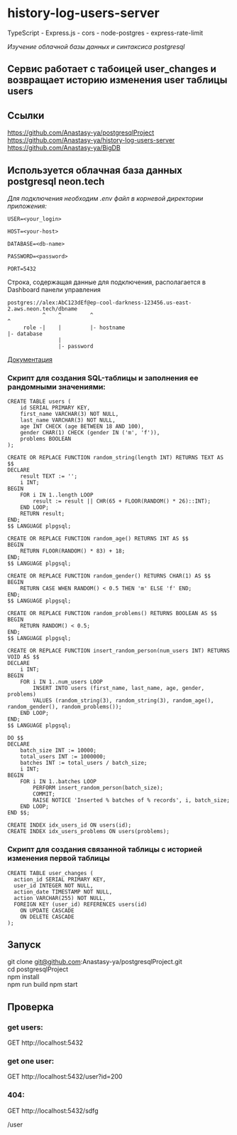 # history-log-users-server

TypeScript - Express.js - cors - node-postgres - express-rate-limit

_Изучение облачной базы данных и синтаксиса postgresql_

## Сервис работает с табоицей user_changes и возвращает историю изменения user таблицы users

## Ссылки

https://github.com/Anastasy-ya/postgresqlProject
<br>
https://github.com/Anastasy-ya/history-log-users-server
<br>
https://github.com/Anastasy-ya/BigDB
<br>

## Используется облачная база данных postgresql neon.tech

_Для подключения необходим .env файл в корневой директории приложения:_

```
USER=<your_login>

HOST=<your-host>

DATABASE=<db-name>

PASSWORD=<password>

PORT=5432
```


Строка, содержащая данные для подключения, располагается в Dashboard панели управления

```
postgres://alex:AbC123dEf@ep-cool-darkness-123456.us-east-2.aws.neon.tech/dbname
           ^    ^         ^                                               ^
     role -|    |         |- hostname                                     |- database
                |
                |- password

```

[Документация](https://neon.tech/docs/get-started-with-neon/connect-neon "Переход на сайт neon.tech")

### Скрипт для создания SQL-таблицы и заполнения ее рандомными значениями: 

```
CREATE TABLE users (
    id SERIAL PRIMARY KEY,
    first_name VARCHAR(3) NOT NULL,
    last_name VARCHAR(3) NOT NULL,
    age INT CHECK (age BETWEEN 18 AND 100),
    gender CHAR(1) CHECK (gender IN ('m', 'f')),
    problems BOOLEAN
);

CREATE OR REPLACE FUNCTION random_string(length INT) RETURNS TEXT AS $$
DECLARE
    result TEXT := '';
    i INT;
BEGIN
    FOR i IN 1..length LOOP
        result := result || CHR(65 + FLOOR(RANDOM() * 26)::INT);
    END LOOP;
    RETURN result;
END;
$$ LANGUAGE plpgsql;

CREATE OR REPLACE FUNCTION random_age() RETURNS INT AS $$
BEGIN
    RETURN FLOOR(RANDOM() * 83) + 18;
END;
$$ LANGUAGE plpgsql;

CREATE OR REPLACE FUNCTION random_gender() RETURNS CHAR(1) AS $$
BEGIN
    RETURN CASE WHEN RANDOM() < 0.5 THEN 'm' ELSE 'f' END;
END;
$$ LANGUAGE plpgsql;

CREATE OR REPLACE FUNCTION random_problems() RETURNS BOOLEAN AS $$
BEGIN
    RETURN RANDOM() < 0.5;
END;
$$ LANGUAGE plpgsql;

CREATE OR REPLACE FUNCTION insert_random_person(num_users INT) RETURNS VOID AS $$
DECLARE
    i INT;
BEGIN
    FOR i IN 1..num_users LOOP
        INSERT INTO users (first_name, last_name, age, gender, problems)
        VALUES (random_string(3), random_string(3), random_age(), random_gender(), random_problems());
    END LOOP;
END;
$$ LANGUAGE plpgsql;

DO $$
DECLARE
    batch_size INT := 10000;
    total_users INT := 1000000;
    batches INT := total_users / batch_size;
    i INT;
BEGIN
    FOR i IN 1..batches LOOP
        PERFORM insert_random_person(batch_size);
        COMMIT;
        RAISE NOTICE 'Inserted % batches of % records', i, batch_size;
    END LOOP;
END $$;

CREATE INDEX idx_users_id ON users(id);
CREATE INDEX idx_users_problems ON users(problems);
```

### Cкрипт для создания связанной таблицы с историей изменения первой таблицы

```
CREATE TABLE user_changes (
  action_id SERIAL PRIMARY KEY,
  user_id INTEGER NOT NULL,
  action_date TIMESTAMP NOT NULL,
  action VARCHAR(255) NOT NULL,
  FOREIGN KEY (user_id) REFERENCES users(id)
    ON UPDATE CASCADE
    ON DELETE CASCADE
);
```

## Запуск
git clone git@github.com:Anastasy-ya/postgresqlProject.git
<br>
cd postgresqlProject
<br>
npm install
<br>
npm run build
npm start

## Проверка

### get users:

GET http://localhost:5432

### get one user:

GET http://localhost:5432/user?id=200

### 404:

GET http://localhost:5432/sdfg

/user

